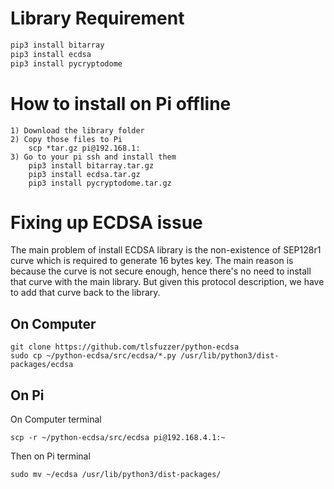 # Library Requirement
```python
pip3 install bitarray
pip3 install ecdsa
pip3 install pycryptodome
```

# How to install on Pi offline
```
1) Download the library folder
2) Copy those files to Pi
    scp *tar.gz pi@192.168.1:
3) Go to your pi ssh and install them
    pip3 install bitarray.tar.gz
    pip3 install ecdsa.tar.gz
    pip3 install pycryptodome.tar.gz
```

# Fixing up ECDSA issue
The main problem of install ECDSA library is the non-existence of SEP128r1 curve which is required to generate 16 bytes key. The main reason is because the curve is not secure enough, hence there's no need to install that curve with the main library. But given this protocol description, we have to add that curve back to the library.

## On Computer
```
git clone https://github.com/tlsfuzzer/python-ecdsa
sudo cp ~/python-ecdsa/src/ecdsa/*.py /usr/lib/python3/dist-packages/ecdsa
```

## On Pi
On Computer terminal
```
scp -r ~/python-ecdsa/src/ecdsa pi@192.168.4.1:~
```

Then on Pi terminal
```
sudo mv ~/ecdsa /usr/lib/python3/dist-packages/
```

